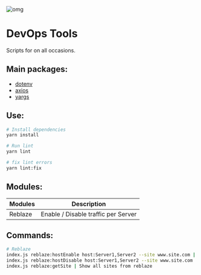 ![omg](https://media.giphy.com/media/gtDnXcTcVEXiE/giphy.gif)

# DevOps Tools

Scripts for on all occasions.

## Main packages:

- [dotenv](https://www.npmjs.com/package/dotenv)
- [axios](https://www.npmjs.com/package/axios)
- [yargs](https://www.npmjs.com/package/yargs)

## Use:

```sh
# Install dependencies
yarn install
```

```sh
# Run lint
yarn lint
```

```sh
# fix lint errors
yarn lint:fix
```

## Modules:

| Modules | Description                        |
| ------- | ---------------------------------- |
| Reblaze | Enable / Disable traffic per Server |

## Commands:

```sh
# Reblaze
index.js reblaze:hostEnable host:Server1,Server2 --site www.site.com | Enable trafic for nodes
index.js reblaze:hostDisable host:Server1,Server2 --site www.site.com | Disable trafic for nodes
index.js reblaze:getSite | Show all sites from reblaze
```
